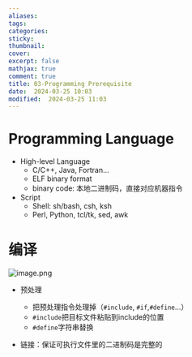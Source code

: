 ```yaml
---
aliases: 
tags: 
categories:
sticky:
thumbnail:
cover: 
excerpt: false
mathjax: true
comment: true
title: 03-Programming Prerequisite
date:  2024-03-25 10:03
modified:  2024-03-25 11:03
---
```


# Programming Language

- High-level Language
	- C/C++, Java, Fortran…
	- ELF binary format
	- binary code: 本地二进制码，直接对应机器指令
- Script 
	- Shell: sh/bash, csh, ksh
	- Perl, Python, tcl/tk, sed, awk

# 编译

![image.png](https://chillcharlie-img.oss-cn-hangzhou.aliyuncs.com/image%2F2024%2F03%2F25%2F11-15-22-efb7064e12a9cbfd0fdedef49bcc392a-20240325111521-19928c.png)

- 预处理
	- 把预处理指令处理掉（`#include`, `#if`,`#define`...）
	- `#include`把目标文件粘贴到include的位置
	- `#define`字符串替换

- 链接：保证可执行文件里的二进制码是完整的



